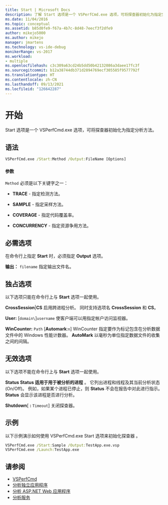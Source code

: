```yaml
---
title: Start | Microsoft Docs
description: 了解 Start 选项是一个 VSPerfCmd.exe 选项，可将探查器初始化为指定分析方法。
ms.date: 11/04/2016
ms.topic: conceptual
ms.assetid: b85d0fe9-f67a-4b7c-8d48-7eecf3f2dfe9
author: mikejo5000
ms.author: mikejo
manager: jmartens
ms.technology: vs-ide-debug
monikerRange: vs-2017
ms.workload:
- multiple
ms.openlocfilehash: c3c309a63cd24b5dd50b42132086a3daee17fc3f
ms.sourcegitcommit: b12a38744db371d2894769ecf305585f9577792f
ms.translationtype: HT
ms.contentlocale: zh-CN
ms.lasthandoff: 09/13/2021
ms.locfileid: "126642287"
---
```

# <a name="start"></a>开始
Start 选项是一个 VSPerfCmd.exe 选项，可将探查器初始化为指定分析方法。

## <a name="syntax"></a>语法

```cmd
VSPerfCmd.exe /Start:Method /Output:FileName [Options]
```

#### <a name="parameters"></a>参数
 `Method` 必须是以下关键字之一：

- **TRACE** - 指定检测方法。

- **SAMPLE** - 指定采样方法。

- **COVERAGE** - 指定代码覆盖率。

- **CONCURRENCY** - 指定资源争用方法。

## <a name="required-options"></a>必需选项
 在命令行上指定 **Start** 时，必须指定 **Output** 选项。

 **输出：** `filename` 指定输出文件名。

## <a name="exclusive-options"></a>独占选项
 以下选项只能在命令行上与 **Start** 选项一起使用。

 **CrossSession**&#124;**CS** 启用跨进程分析。 同时支持选项名 **CrossSession** 和 **CS**。

 **User:** [`domain\`]`username` 使客户端可以用指定帐户访问监视器。

 **WinCounter:** `Path` [**Automark**:`n`] WinCounter 指定要作为标记包含在分析数据文件中的 Windows 性能计数器。 **AutoMark** 以毫秒为单位指定数据文件的收集之间的间隔。

## <a name="invalid-options"></a>无效选项
 以下选项不能在命令行上与 **Start** 选项一起使用。

 **Status Status 适用于用于被分析的进程** 。 它列出进程和线程及其当前分析状态 (On/Off)。 例如，如果某个进程已停止，则 **Status** 不会在报告中对此进行指示。 **Status** 会显示该进程是否进行分析。

 **Shutdown**[ **:** `Timeout`] 关闭探查器。

## <a name="example"></a>示例
 以下示例演示如何使用 VSPerfCmd.exe Start 选项来初始化探查器 。

```cmd
VSPerfCmd.exe /Start:Sample /Output:TestApp.exe.vsp
VSPerfCmd.exe /Launch:TestApp.exe
```

## <a name="see-also"></a>请参阅
- [VSPerfCmd](../profiling/vsperfcmd.md)
- [分析独立应用程序](../profiling/command-line-profiling-of-stand-alone-applications.md)
- [分析 ASP.NET Web 应用程序](../profiling/command-line-profiling-of-aspnet-web-applications.md)
- [分析服务](../profiling/command-line-profiling-of-services.md)
